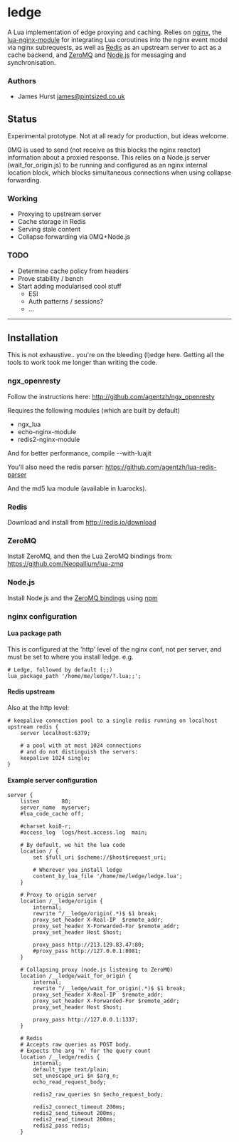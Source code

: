 # ledge

A Lua implementation of edge proxying and caching. Relies on [nginx](http://nginx.net), the [lua-nginx-module](https://github.com/chaoslawful/lua-nginx-module) for integrating Lua coroutines into the nginx event model via nginx subrequests, as well as [Redis](http://redis.io) as an upstream server to act as a cache backend, and [ZeroMQ](http://www.zeromq.org) and [Node.js](http://nodejs.org) for messaging and synchronisation.

### Authors

* James Hurst <james@pintsized.co.uk>

## Status

Experimental prototype. Not at all ready for production, but ideas welcome.

0MQ is used to send (not receive as this blocks the nginx reactor) information about a proxied response. This relies on a Node.js server (wait\_for\_origin.js) to be running and configured as an nginx internal location block, which blocks simultaneous connections when using collapse forwarding.

### Working

* Proxying to upstream server
* Cache storage in Redis
* Serving stale content
* Collapse forwarding via 0MQ+Node.js

### TODO

* Determine cache policy from headers
* Prove stability / bench
* Start adding modularised cool stuff
	* ESI
	* Auth patterns / sessions?
	* ...

----

## Installation

This is not exhaustive.. you're on the bleeding (l)edge here. Getting all the tools to work took me longer than writing the code.  

### ngx_openresty

Follow the instructions here: http://github.com/agentzh/ngx_openresty

Requires the following modules (which are built by default)

* ngx_lua
* echo-nginx-module
* redis2-nginx-module

And for better performance, compile --with-luajit

You'll also need the redis parser: https://github.com/agentzh/lua-redis-parser

And the md5 lua module (available in luarocks).

### Redis

Download and install from http://redis.io/download

### ZeroMQ

Install ZeroMQ, and then the Lua ZeroMQ bindings from: https://github.com/Neopallium/lua-zmq

### Node.js

Install Node.js and the [ZeroMQ bindings](https://github.com/JustinTulloss/zeromq.node) using [npm](https://github.com/isaacs/npm)

### nginx configuration

#### Lua package path

This is configured at the 'http' level of the nginx conf, not per server, and must be set to where you install ledge. e.g.

	# Ledge, followed by default (;;)
	lua_package_path '/home/me/ledge/?.lua;;';

#### Redis upstream

Also at the http level:

	# keepalive connection pool to a single redis running on localhost
	upstream redis {   
		server localhost:6379;
		
    	# a pool with at most 1024 connections
    	# and do not distinguish the servers:
		keepalive 1024 single;
	}
	
#### Example server configuration

	server {
	    listen       80;
	    server_name  myserver;
	    #lua_code_cache off;
		
	    #charset koi8-r;
	    #access_log  logs/host.access.log  main;
		
		# By default, we hit the lua code
		location / {
	        set $full_uri $scheme://$host$request_uri;
			
			# Wherever you install ledge
			content_by_lua_file '/home/me/ledge/ledge.lua';
		}
		
		# Proxy to origin server
		location /__ledge/origin {
			internal;
			rewrite ^/__ledge/origin(.*)$ $1 break;
			proxy_set_header X-Real-IP  $remote_addr;
			proxy_set_header X-Forwarded-For $remote_addr;
			proxy_set_header Host $host;
			
			proxy_pass http://213.129.83.47:80;
			#proxy_pass http://127.0.0.1:8081;
		}
		
		# Collapsing proxy (node.js listening to ZeroMQ)
		location /__ledge/wait_for_origin {
			internal;
			rewrite ^/__ledge/wait_for_origin(.*)$ $1 break;
			proxy_set_header X-Real-IP  $remote_addr;
			proxy_set_header X-Forwarded-For $remote_addr;
			proxy_set_header Host $host;
			
			proxy_pass http://127.0.0.1:1337;
		}
		
	    # Redis
	    # Accepts raw queries as POST body.
		# Expects the arg 'n' for the query count
	    location /__ledge/redis {
	        internal;
	        default_type text/plain;
	    	set_unescape_uri $n $arg_n;
	        echo_read_request_body;
	
	        redis2_raw_queries $n $echo_request_body;
	
			redis2_connect_timeout 200ms;
			redis2_send_timeout 200ms;
			redis2_read_timeout 200ms;
			redis2_pass redis;
	    }

